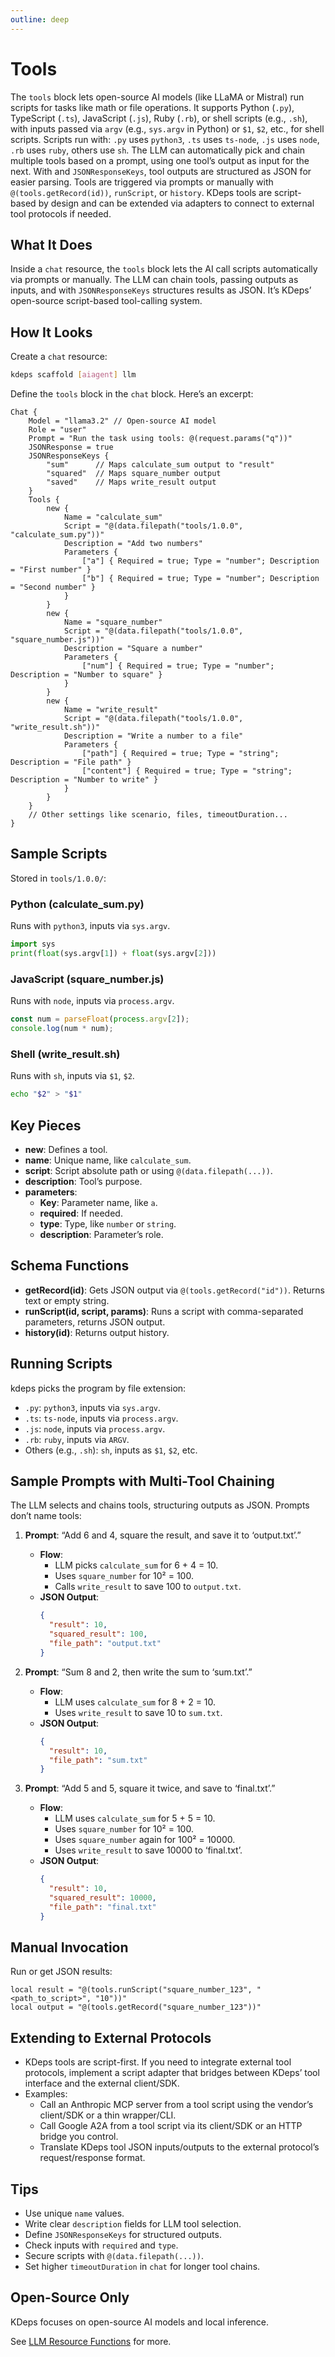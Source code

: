 ```yaml
---
outline: deep
---
```


# Tools

The `tools` block lets open-source AI models (like LLaMA or Mistral) run scripts for tasks like math or file
operations. It supports Python (`.py`), TypeScript (`.ts`), JavaScript (`.js`), Ruby (`.rb`), or shell scripts (e.g.,
`.sh`), with inputs passed via `argv` (e.g., `sys.argv` in Python) or `$1`, `$2`, etc., for shell scripts. Scripts run
with: `.py` uses `python3`, `.ts` uses `ts-node`, `.js` uses `node`, `.rb` uses `ruby`, others use `sh`. The LLM can
automatically pick and chain multiple tools based on a prompt, using one tool’s output as input for the next. With
and `JSONResponseKeys`, tool outputs are structured as JSON for easier parsing. Tools are triggered via prompts or
manually with `@(tools.getRecord(id))`, `runScript`, or `history`. KDeps tools are script-based by design and can be
extended via adapters to connect to external tool protocols if needed.


## What It Does

Inside a `chat` resource, the `tools` block lets the AI call scripts automatically via prompts or manually. The LLM can
chain tools, passing outputs as inputs, and with `JSONResponseKeys` structures results as JSON. It’s KDeps’ open-source
script-based tool-calling system.

## How It Looks

Create a `chat` resource:

```bash
kdeps scaffold [aiagent] llm
```

Define the `tools` block in the `chat` block. Here’s an excerpt:

```apl
Chat {
    Model = "llama3.2" // Open-source AI model
    Role = "user"
    Prompt = "Run the task using tools: @(request.params("q"))"
    JSONResponse = true
    JSONResponseKeys {
        "sum"      // Maps calculate_sum output to "result"
        "squared"  // Maps square_number output
        "saved"    // Maps write_result output
    }
    Tools {
        new {
            Name = "calculate_sum"
            Script = "@(data.filepath("tools/1.0.0", "calculate_sum.py"))"
            Description = "Add two numbers"
            Parameters {
                ["a"] { Required = true; Type = "number"; Description = "First number" }
                ["b"] { Required = true; Type = "number"; Description = "Second number" }
            }
        }
        new {
            Name = "square_number"
            Script = "@(data.filepath("tools/1.0.0", "square_number.js"))"
            Description = "Square a number"
            Parameters {
                ["num"] { Required = true; Type = "number"; Description = "Number to square" }
            }
        }
        new {
            Name = "write_result"
            Script = "@(data.filepath("tools/1.0.0", "write_result.sh"))"
            Description = "Write a number to a file"
            Parameters {
                ["path"] { Required = true; Type = "string"; Description = "File path" }
                ["content"] { Required = true; Type = "string"; Description = "Number to write" }
            }
        }
    }
    // Other settings like scenario, files, timeoutDuration...
}
```

## Sample Scripts

Stored in `tools/1.0.0/`:

### Python (calculate_sum.py)
Runs with `python3`, inputs via `sys.argv`.
```python
import sys
print(float(sys.argv[1]) + float(sys.argv[2]))
```

### JavaScript (square_number.js)
Runs with `node`, inputs via `process.argv`.
```javascript
const num = parseFloat(process.argv[2]);
console.log(num * num);
```

### Shell (write_result.sh)
Runs with `sh`, inputs via `$1`, `$2`.
```bash
echo "$2" > "$1"
```

## Key Pieces

- **new**: Defines a tool.
- **name**: Unique name, like `calculate_sum`.
- **script**: Script absolute path or using `@(data.filepath(...))`.
- **description**: Tool’s purpose.
- **parameters**:
  - **Key**: Parameter name, like `a`.
  - **required**: If needed.
  - **type**: Type, like `number` or `string`.
  - **description**: Parameter’s role.

## Schema Functions

- **getRecord(id)**: Gets JSON output via `@(tools.getRecord("id"))`. Returns text or empty string.
- **runScript(id, script, params)**: Runs a script with comma-separated parameters, returns JSON output.
- **history(id)**: Returns output history.

## Running Scripts

kdeps picks the program by file extension:
- `.py`: `python3`, inputs via `sys.argv`.
- `.ts`: `ts-node`, inputs via `process.argv`.
- `.js`: `node`, inputs via `process.argv`.
- `.rb`: `ruby`, inputs via `ARGV`.
- Others (e.g., `.sh`): `sh`, inputs as `$1`, `$2`, etc.

## Sample Prompts with Multi-Tool Chaining

The LLM selects and chains tools, structuring outputs as JSON. Prompts don’t name tools:

1. **Prompt**: “Add 6 and 4, square the result, and save it to ‘output.txt’.”
   - **Flow**:
     - LLM picks `calculate_sum` for 6 + 4 = 10.
     - Uses `square_number` for 10² = 100.
     - Calls `write_result` to save 100 to `output.txt`.
   - **JSON Output**:
     ```json
     {
       "result": 10,
       "squared_result": 100,
       "file_path": "output.txt"
     }
     ```

2. **Prompt**: “Sum 8 and 2, then write the sum to ‘sum.txt’.”
   - **Flow**:
     - LLM uses `calculate_sum` for 8 + 2 = 10.
     - Uses `write_result` to save 10 to `sum.txt`.
   - **JSON Output**:
     ```json
     {
       "result": 10,
       "file_path": "sum.txt"
     }
     ```

3. **Prompt**: “Add 5 and 5, square it twice, and save to ‘final.txt’.”
   - **Flow**:
     - LLM uses `calculate_sum` for 5 + 5 = 10.
     - Uses `square_number` for 10² = 100.
     - Uses `square_number` again for 100² = 10000.
     - Uses `write_result` to save 10000 to ‘final.txt’.
   - **JSON Output**:
     ```json
     {
       "result": 10,
       "squared_result": 10000,
       "file_path": "final.txt"
     }
     ```

## Manual Invocation

Run or get JSON results:
```apl
local result = "@(tools.runScript("square_number_123", "<path_to_script>", "10"))"
local output = "@(tools.getRecord("square_number_123"))"
```

## Extending to External Protocols

- KDeps tools are script-first. If you need to integrate external tool protocols, implement a script adapter that bridges
  between KDeps’ tool interface and the external client/SDK.
- Examples:
  - Call an Anthropic MCP server from a tool script using the vendor’s client/SDK or a thin wrapper/CLI.
  - Call Google A2A from a tool script via its client/SDK or an HTTP bridge you control.
  - Translate KDeps tool JSON inputs/outputs to the external protocol’s request/response format.

## Tips

- Use unique `name` values.
- Write clear `description` fields for LLM tool selection.
- Define `JSONResponseKeys` for structured outputs.
- Check inputs with `required` and `type`.
- Secure scripts with `@(data.filepath(...))`.
- Set higher `timeoutDuration` in `chat` for longer tool chains.

## Open-Source Only

KDeps focuses on open-source AI models and local inference.

See [LLM Resource Functions](../resources/functions.md#llm-resource-functions) for more.
